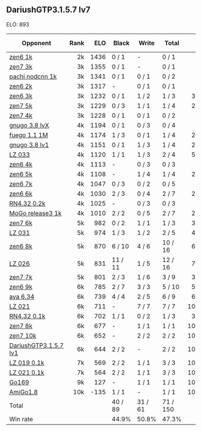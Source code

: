 ## DariushGTP3.1.5.7 lv7 ##

ELO: 893

Opponent | Rank | ELO | Black | Write | Total | Win rate
---------|-----:|----:|-------|-------|-------|-------:
[zen6 1k](zen6%201k.md) | 2k | 1436 | 0 / 1 | - | 0 / 1 | 0.0%
[zen7 3k](zen7%203k.md) | 3k | 1355 | 0 / 1 | - | 0 / 1 | 0.0%
[pachi nodcnn 1k](pachi%20nodcnn%201k.md) | 3k | 1341 | 0 / 1 | 0 / 1 | 0 / 2 | 0.0%
[zen6 2k](zen6%202k.md) | 3k | 1317 | - | 0 / 1 | 0 / 1 | 0.0%
[zen6 3k](zen6%203k.md) | 3k | 1232 | 0 / 1 | 1 / 2 | 1 / 3 | 33.3%
[zen7 5k](zen7%205k.md) | 3k | 1229 | 0 / 3 | 1 / 1 | 1 / 4 | 25.0%
[zen7 4k](zen7%204k.md) | 3k | 1228 | 0 / 1 | 0 / 1 | 0 / 2 | 0.0%
[gnugo 3.8 lvX](gnugo%203.8%20lvX.md) | 4k | 1194 | 0 / 1 | 0 / 3 | 0 / 4 | 0.0%
[fuego 1.1 1M](fuego%201.1%201M.md) | 4k | 1174 | 1 / 3 | 0 / 1 | 1 / 4 | 25.0%
[gnugo 3.8 lv1](gnugo%203.8%20lv1.md) | 4k | 1151 | 0 / 1 | 1 / 3 | 1 / 4 | 25.0%
[LZ 033](LZ%20033.md) | 4k | 1120 | 1 / 1 | 1 / 3 | 2 / 4 | 50.0%
[zen6 4k](zen6%204k.md) | 4k | 1113 | - | 0 / 3 | 0 / 3 | 0.0%
[zen6 5k](zen6%205k.md) | 4k | 1108 | - | 1 / 4 | 1 / 4 | 25.0%
[zen6 7k](zen6%207k.md) | 4k | 1047 | 0 / 3 | 0 / 2 | 0 / 5 | 0.0%
[zen6 6k](zen6%206k.md) | 4k | 1030 | 2 / 3 | 0 / 4 | 2 / 7 | 28.6%
[RN4.32 0.2k](RN4.32%200.2k.md) | 4k | 1025 | - | 0 / 3 | 0 / 3 | 0.0%
[MoGo release3 1k](MoGo%20release3%201k.md) | 4k | 1010 | 2 / 2 | 0 / 5 | 2 / 7 | 28.6%
[zen7 6k](zen7%206k.md) | 5k | 982 | 0 / 2 | 1 / 1 | 1 / 3 | 33.3%
[LZ 031](LZ%20031.md) | 5k | 974 | 1 / 3 | 1 / 2 | 2 / 5 | 40.0%
[zen6 8k](zen6%208k.md) | 5k | 870 | 6 / 10 | 4 / 6 | 10 / 16 | 62.5%
[LZ 026](LZ%20026.md) | 5k | 831 | 11 / 11 | 1 / 5 | 12 / 16 | 75.0%
[zen7 7k](zen7%207k.md) | 5k | 801 | 2 / 3 | 1 / 6 | 3 / 9 | 33.3%
[zen6 9k](zen6%209k.md) | 6k | 785 | 2 / 7 | 3 / 3 | 5 / 10 | 50.0%
[aya 6.34](aya%206.34.md) | 6k | 739 | 4 / 4 | 2 / 5 | 6 / 9 | 66.7%
[LZ 021](LZ%20021.md) | 6k | 711 | - | 7 / 7 | 7 / 7 | 100.0%
[RN4.32 0.1k](RN4.32%200.1k.md) | 6k | 702 | 1 / 1 | 0 / 2 | 1 / 3 | 33.3%
[zen7 8k](zen7%208k.md) | 6k | 677 | - | 1 / 1 | 1 / 1 | 100.0%
[zen7 10k](zen7%2010k.md) | 6k | 652 | - | 2 / 2 | 2 / 2 | 100.0%
[DariushGTP3.1.5.7 lv1](DariushGTP3.1.5.7%20lv1.md) | 6k | 644 | 2 / 2 | - | 2 / 2 | 100.0%
[LZ 019 0.1k](LZ%20019%200.1k.md) | 7k | 569 | 2 / 2 | 1 / 1 | 3 / 3 | 100.0%
[LZ 021 0.1k](LZ%20021%200.1k.md) | 7k | 564 | 2 / 2 | 1 / 1 | 3 / 3 | 100.0%
[Go169](Go169.md) | 9k | 127 | - | 1 / 1 | 1 / 1 | 100.0%
[AmiGo1.8](AmiGo1.8.md) | 10k | -135 | 1 / 1 | - | 1 / 1 | 100.0%
Total | | | 40 / 89 | 31 / 61 | 71 / 150 | 
Win rate| | | 44.9% | 50.8% | 47.3% | 
